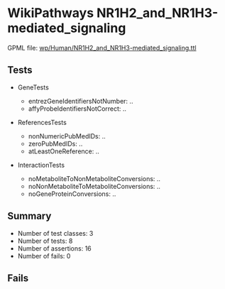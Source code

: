 # WikiPathways NR1H2_and_NR1H3-mediated_signaling

GPML file: [wp/Human/NR1H2_and_NR1H3-mediated_signaling.ttl](../wp/Human/NR1H2_and_NR1H3-mediated_signaling.ttl)

## Tests

* GeneTests
    * entrezGeneIdentifiersNotNumber: ..
    * affyProbeIdentifiersNotCorrect: ..

* ReferencesTests
    * nonNumericPubMedIDs: ..
    * zeroPubMedIDs: ..
    * atLeastOneReference: ..

* InteractionTests
    * noMetaboliteToNonMetaboliteConversions: ..
    * noNonMetaboliteToMetaboliteConversions: ..
    * noGeneProteinConversions: ..

## Summary

* Number of test classes: 3
* Number of tests: 8
* Number of assertions: 16
* Number of fails: 0

## Fails

